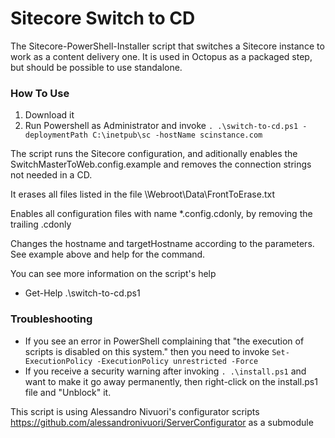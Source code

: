 Sitecore Switch to CD
=============================
The Sitecore-PowerShell-Installer script that switches a Sitecore instance to work as a content delivery one. 
It is used in Octopus as a packaged step, but should be possible to use standalone.


### How To Use
1. Download it
2. Run Powershell as Administrator and invoke ```. .\switch-to-cd.ps1 -deploymentPath C:\inetpub\sc -hostName scinstance.com```

The script runs the Sitecore configuration, and aditionally enables the SwitchMasterToWeb.config.example and removes the connection strings not needed in a CD. 

It erases all files listed in the file \Webroot\Data\FrontToErase.txt

Enables all configuration files with name *.config.cdonly, by removing the trailing .cdonly

Changes the hostname and targetHostname according to the parameters. See example above and help for the command. 



You can see more information on the script's help 
- Get-Help .\switch-to-cd.ps1


### Troubleshooting
- If you see an error in PowerShell complaining that "the execution of scripts is disabled on this system." then you need to invoke ```Set-ExecutionPolicy -ExecutionPolicy unrestricted -Force```
- If you receive a security warning after invoking ```. .\install.ps1``` and want to make it go away permanently, then right-click on the install.ps1 file and "Unblock" it.

This script is using Alessandro Nivuori's configurator scripts https://github.com/alessandronivuori/ServerConfigurator as a submodule